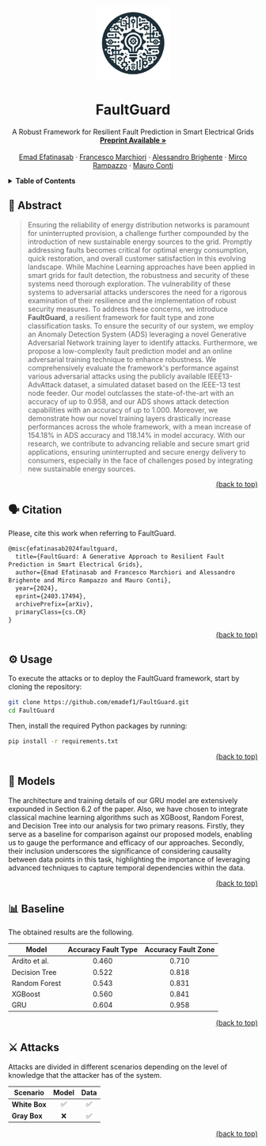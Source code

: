 <div id="top"></div>
<!-- PROJECT LOGO -->
<br />
<div align="center">
  <a href="https://github.com/emadef1/FaultGuard/tree/main">
    <img src="figures/logo.png" alt="Logo" width="150" height="150">
  </a>

  <h1 align="center">FaultGuard</h1>

  <p align="center">
    A Robust Framework for Resilient Fault Prediction in Smart Electrical Grids
    <br />
    <a href="https://arxiv.org/abs/2403.17494"><strong>Preprint Available »</strong></a>
    <br />
    <br />
    <a href="https://www.dei.unipd.it/persona/1373bd29c9ef0140e39d53ec9add14d2">Emad Efatinasab</a>
    ·
    <a href="https://www.math.unipd.it/~fmarchio/">Francesco Marchiori</a>
    ·
    <a href="https://www.math.unipd.it/~abrighen/">Alessandro Brighente</a>
    ·
    <a href="https://www.dei.unipd.it/persona/95DDDDA0C518D43822ADC0338BD38073">Mirco Rampazzo</a>
    ·
    <a href="https://www.math.unipd.it/~conti/">Mauro Conti</a>
  </p>
</div>

<!-- TABLE OF CONTENTS -->
<details>
  <summary><strong>Table of Contents</strong></summary>
  <ol>
    <li>
      <a href="#abstract">Abstract</a>
    </li>
    <li>
      <a href="#citation">Citation</a>
    </li>
    <li>
      <a href="#usage">Usage</a>
    </li>
    <li>
      <a href="#models">Models</a>
    </li>
    <li>
      <a href="#baseline">Baseline</a>
    </li>
    <li>
      <a href="#attacks">Attacks</a>
    </li>
  </ol>
</details>

<div id="abstract"></div>

## 🧩 Abstract

>Ensuring the reliability of energy distribution networks is paramount for uninterrupted provision, a challenge further compounded by the introduction of new sustainable energy sources to the grid. Promptly addressing faults becomes critical for optimal energy consumption, quick restoration, and overall customer satisfaction in this evolving landscape. While Machine Learning approaches have been applied in smart grids for fault detection, the robustness and security of these systems need thorough exploration. The vulnerability of these systems to adversarial attacks underscores the need for a rigorous examination of their resilience and the implementation of robust security measures. To address these concerns, we introduce **FaultGuard**, a resilient framework for fault type and zone classification tasks. To ensure the security of our system, we employ an Anomaly Detection System (ADS) leveraging a novel Generative Adversarial Network training layer to identify attacks. Furthermore, we propose a low-complexity fault prediction model and an online adversarial training technique to enhance robustness. We comprehensively evaluate the framework's performance against various adversarial attacks using the publicly available IEEE13-AdvAttack dataset, a simulated dataset based on the IEEE-13 test node feeder. Our model outclasses the state-of-the-art with an accuracy of up to 0.958, and our ADS shows attack detection capabilities with an accuracy of up to 1.000. Moreover, we demonstrate how our novel training layers drastically increase performances across the whole framework, with a mean increase of 154.18% in ADS accuracy and 118.14% in model accuracy. With our research, we contribute to advancing reliable and secure smart grid applications, ensuring uninterrupted and secure energy delivery to consumers, especially in the face of challenges posed by integrating new sustainable energy sources.

<p align="right"><a href="#top">(back to top)</a></p>
<div id="citation"></div>

## 🗣️ Citation

Please, cite this work when referring to FaultGuard.

```
@misc{efatinasab2024faultguard,
  title={FaultGuard: A Generative Approach to Resilient Fault Prediction in Smart Electrical Grids}, 
  author={Emad Efatinasab and Francesco Marchiori and Alessandro Brighente and Mirco Rampazzo and Mauro Conti},
  year={2024},
  eprint={2403.17494},
  archivePrefix={arXiv},
  primaryClass={cs.CR}
}
```

<p align="right"><a href="#top">(back to top)</a></p>
<div id="usage"></div>

## ⚙️ Usage

To execute the attacks or to deploy the FaultGuard framework, start by cloning the repository:

```bash
git clone https://github.com/emadef1/FaultGuard.git
cd FaultGuard
```

Then, install the required Python packages by running:

```bash
pip install -r requirements.txt
```

<p align="right"><a href="#top">(back to top)</a></p>
<div id="models"></div>

## 🤖 Models

The architecture and training details of our GRU model are extensively expounded in Section 6.2 of the paper. Also, we have chosen to integrate classical machine learning algorithms such as XGBoost, Random Forest, and Decision Tree into our analysis for two primary reasons. Firstly, they serve as a baseline for comparison against our proposed models, enabling us to gauge the performance and efficacy of our approaches. Secondly, their inclusion underscores the significance of considering causality between data points in this task, highlighting the importance of leveraging advanced techniques to capture temporal dependencies within the data.


<p align="right"><a href="#top">(back to top)</a></p>
<div id="baseline"></div>

## 📊 Baseline

The obtained results are the following.

<center>

| **Model** | **Accuracy Fault Type** | **Accuracy Fault Zone** |
| --------- | :-----------------: | :-----------: |
| Ardito et al.     |        0.460 | 0.710     |
| Decision Tree      |        0.522 | 0.818     |
| Random Forest     |        0.543 | 0.831     |
| XGBoost |        0.560 | 0.841     |
| GRU |        0.604 | 0.958     |

</center>

<p align="right"><a href="#top">(back to top)</a></p>
<div id="attacks"></div>

## ⚔️ Attacks

Attacks are divided in different scenarios depending on the level of knowledge that the attacker has of the system.

<center>

| **Scenario**         | **Model** | **Data** |
| -------------------- | :-------: | :------: |
| **White Box**   |     ✅     |    ✅     |
| **Gray Box** |     ❌     |    ✅     |

</center>

<p align="right"><a href="#top">(back to top)</a></p>